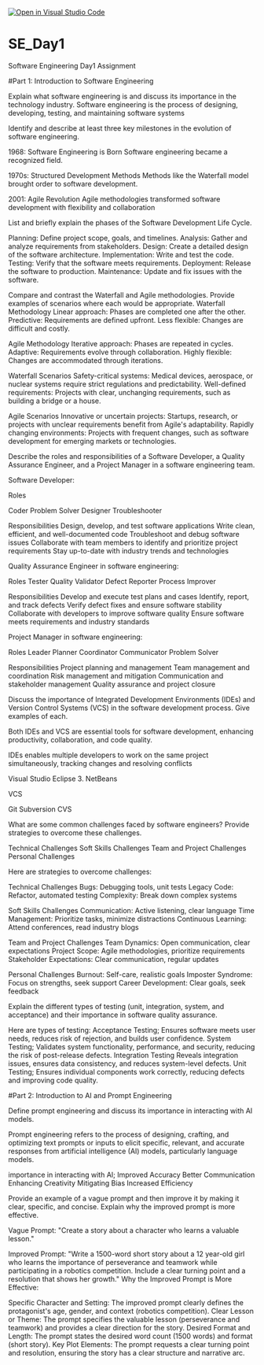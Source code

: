 [![Open in Visual Studio Code](https://classroom.github.com/assets/open-in-vscode-2e0aaae1b6195c2367325f4f02e2d04e9abb55f0b24a779b69b11b9e10269abc.svg)](https://classroom.github.com/online_ide?assignment_repo_id=18366729&assignment_repo_type=AssignmentRepo)
# SE_Day1
Software Engineering Day1 Assignment

#Part 1: Introduction to Software Engineering

Explain what software engineering is and discuss its importance in the technology industry.
Software engineering is the process of designing, developing, testing, and maintaining software systems

Identify and describe at least three key milestones in the evolution of software engineering.

1968: Software Engineering is Born
Software engineering became a recognized field.

1970s: Structured Development Methods
Methods like the Waterfall model brought order to software development.

2001: Agile Revolution
Agile methodologies transformed software development with flexibility and collaboration

List and briefly explain the phases of the Software Development Life Cycle.

Planning: Define project scope, goals, and timelines.
Analysis: Gather and analyze requirements from stakeholders.
Design: Create a detailed design of the software architecture.
Implementation: Write and test the code.
Testing: Verify that the software meets requirements.
Deployment: Release the software to production.
Maintenance: Update and fix issues with the software.


Compare and contrast the Waterfall and Agile methodologies. Provide examples of scenarios where each would be appropriate.
Waterfall Methodology
Linear approach: Phases are completed one after the other.
Predictive: Requirements are defined upfront.
Less flexible: Changes are difficult and costly.

Agile Methodology
Iterative approach: Phases are repeated in cycles.
Adaptive: Requirements evolve through collaboration.
Highly flexible: Changes are accommodated through iterations.

Waterfall Scenarios
Safety-critical systems: Medical devices, aerospace, or nuclear systems require strict regulations and predictability.
Well-defined requirements: Projects with clear, unchanging requirements, such as building a bridge or a house.

Agile Scenarios
Innovative or uncertain projects: Startups, research, or projects with unclear requirements benefit from Agile's adaptability.
Rapidly changing environments: Projects with frequent changes, such as software development for emerging markets or technologies.

Describe the roles and responsibilities of a Software Developer, a Quality Assurance Engineer, and a Project Manager in a software engineering team.

Software Developer:

Roles

Coder
Problem Solver
Designer
Troubleshooter

Responsibilities
Design, develop, and test software applications
Write clean, efficient, and well-documented code
Troubleshoot and debug software issues
Collaborate with team members to identify and prioritize project requirements
Stay up-to-date with industry trends and technologies

Quality Assurance Engineer in software engineering:

Roles
Tester
Quality Validator
Defect Reporter
Process Improver

Responsibilities
Develop and execute test plans and cases
Identify, report, and track defects
Verify defect fixes and ensure software stability
Collaborate with developers to improve software quality
Ensure software meets requirements and industry standards

Project Manager in software engineering:

Roles
Leader
Planner
Coordinator
Communicator
Problem Solver

Responsibilities
Project planning and management
Team management and coordination
Risk management and mitigation
Communication and stakeholder management
Quality assurance and project closure

Discuss the importance of Integrated Development Environments (IDEs) and Version Control Systems (VCS) in the software development process. Give examples of each.

Both IDEs and VCS are essential tools for software development, enhancing productivity, collaboration, and code quality.

IDEs enables multiple developers to work on the same project simultaneously, tracking changes and resolving conflicts

Visual Studio
Eclipse
3. NetBeans

VCS 

Git
Subversion
CVS

What are some common challenges faced by software engineers? Provide strategies to overcome these challenges.

Technical Challenges
Soft Skills Challenges
Team and Project Challenges
Personal Challenges

Here are strategies to overcome challenges:

Technical Challenges
Bugs: Debugging tools, unit tests
Legacy Code: Refactor, automated testing
Complexity: Break down complex systems

Soft Skills Challenges
Communication: Active listening, clear language
Time Management: Prioritize tasks, minimize distractions
Continuous Learning: Attend conferences, read industry blogs

Team and Project Challenges
Team Dynamics: Open communication, clear expectations
Project Scope: Agile methodologies, prioritize requirements
Stakeholder Expectations: Clear communication, regular updates

Personal Challenges
Burnout: Self-care, realistic goals
Imposter Syndrome: Focus on strengths, seek support
Career Development: Clear goals, seek feedback

Explain the different types of testing (unit, integration, system, and acceptance) and their importance in software quality assurance.

Here are types of testing:
Acceptance Testing;
Ensures software meets user needs, reduces risk of rejection, and builds user confidence.
System Testing;
Validates system functionality, performance, and security, reducing the risk of post-release defects.
Integration Testing
Reveals integration issues, ensures data consistency, and reduces system-level defects.
Unit Testing;
Ensures individual components work correctly, reducing defects and improving code quality.

#Part 2: Introduction to AI and Prompt Engineering


Define prompt engineering and discuss its importance in interacting with AI models.

Prompt engineering refers to the process of designing, crafting, and optimizing text prompts or inputs to elicit specific, relevant, and accurate responses from artificial intelligence (AI) models, particularly language models.

importance in interacting with AI;
Improved Accuracy
Better Communication
Enhancing Creativity
Mitigating Bias
Increased Efficiency

Provide an example of a vague prompt and then improve it by making it clear, specific, and concise. Explain why the improved prompt is more effective.

Vague Prompt:
"Create a story about a character who learns a valuable lesson."

Improved Prompt:
"Write a 1500-word short story about a 12 year-old girl who learns the importance of perseverance and teamwork while participating in a robotics competition. Include a clear turning point and a resolution that shows her growth."
Why the Improved Prompt is More Effective:

Specific Character and Setting: The improved prompt clearly defines the protagonist's age, gender, and context (robotics competition).
Clear Lesson or Theme: The prompt specifies the valuable lesson (perseverance and teamwork) and provides a clear direction for the story.
Desired Format and Length: The prompt states the desired word count (1500 words) and format (short story).
Key Plot Elements: The prompt requests a clear turning point and resolution, ensuring the story has a clear structure and narrative arc.
